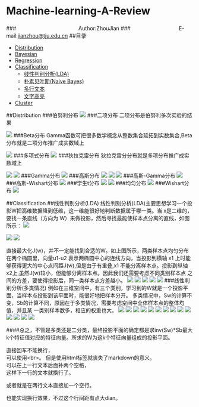Machine-learning-A-Review
=========================
###　　　　　　　　　　　　Author:ZhouJian
###　　　　　　　　　 E-mail:jianzhou@tju.edu.cn
##<a name="index"/>目录
* [Distribution](#distribution)
* [Bayesian](#title)
* [Regression](#text)
* [Classification](#Classification)
    * [线性判别分析(LDA)](#LDA)
    * [朴素贝叶斯(Naive Bayes)](#LDA)
    * [多行文本](#LDA)
    * [文字高亮](#LDA)
* [Cluster](#text)

##<a name="distribution"/>Distribution
###伯努利分布
![](https://github.com/zhoujian89/Machine-learning-A-Review/blob/master/Image/Ber.jpg)
###二项分布
二项分布是伯努利多次实验的结果

![](https://github.com/zhoujian89/Machine-learning-A-Review/blob/master/Image/二项分布.jpg)
###Beta分布
Gamma函数可把很多数学概念从整数集合延拓到实数集合,Beta分布就是二项分布推广成实数域上

![](https://github.com/zhoujian89/Machine-learning-A-Review/blob/master/Image/Beta.jpg)
###多项式分布
![](https://github.com/zhoujian89/Machine-learning-A-Review/blob/master/Image/多项分布.jpg)
###狄拉克雷分布
狄拉克雷分分布就是多项分布推广成实数域上

![](https://github.com/zhoujian89/Machine-learning-A-Review/blob/master/Image/di1.jpg)
![](https://github.com/zhoujian89/Machine-learning-A-Review/blob/master/Image/di2.jpg)
###Gamma分布
![](https://github.com/zhoujian89/Machine-learning-A-Review/blob/master/Image/Gamma.jpg)
###高斯分布
![](https://github.com/zhoujian89/Machine-learning-A-Review/blob/master/Image/高斯1.jpg)
![](https://github.com/zhoujian89/Machine-learning-A-Review/blob/master/Image/高斯2.jpg)
![](https://github.com/zhoujian89/Machine-learning-A-Review/blob/master/Image/高斯3.jpg)
###高斯-Gamma分布
![](https://github.com/zhoujian89/Machine-learning-A-Review/blob/master/Image/高斯-Gamma.jpg)
###高斯-Wishart分布
![](https://github.com/zhoujian89/Machine-learning-A-Review/blob/master/Image/高斯-Wis.jpg)
###学生t分布
![](https://github.com/zhoujian89/Machine-learning-A-Review/blob/master/Image/t1.jpg)
![](https://github.com/zhoujian89/Machine-learning-A-Review/blob/master/Image/t2.jpg)
###均匀分布
![](https://github.com/zhoujian89/Machine-learning-A-Review/blob/master/Image/均匀分布.jpg)
###Wishart分布
![](https://github.com/zhoujian89/Machine-learning-A-Review/blob/master/Image/Wis.jpg)

##<a name="Classification"/>Classification
##<a name="LDA"/>线性判别分析(LDA)
线性判别分析(LDA)主要思想学习一个投影W把高维数据降到低维，这一维能很好地判断数据属于哪一类。当 x是二维的，要找一条直线（方向为 W）来做投影，然后寻找最能使样本点分离的直线，如图所示：
![](https://github.com/zhoujian89/Machine-learning-A-Review/blob/master/Image/fisher.jpg)

![](https://github.com/zhoujian89/Machine-learning-A-Review/blob/master/Image/fisher1.jpg)
![](https://github.com/zhoujian89/Machine-learning-A-Review/blob/master/Image/fisher3.jpg)

直接最大化J(w)，并不一定能找到合适的W。如上图所示，两类样本点均匀分布在两个椭圆里，向量u1-u2
表示两椭圆中心的连线方向，当投影到横轴 x1 上时能够获得更大的中心点间距J(w),但是由于有重叠,x1 不能分离样本点。投影到纵轴x2上,虽然J(w)较小，但能够分离样本点。因此我们还需要考虑不同类别样本点
之间的方差，要使得投影后，同一类样本点方差越小。
![](https://github.com/zhoujian89/Machine-learning-A-Review/blob/master/Image/fisher4.jpg)
![](https://github.com/zhoujian89/Machine-learning-A-Review/blob/master/Image/fisher5.jpg)
![](https://github.com/zhoujian89/Machine-learning-A-Review/blob/master/Image/fisher6.jpg)
![](https://github.com/zhoujian89/Machine-learning-A-Review/blob/master/Image/fisher7.jpg)
![](https://github.com/zhoujian89/Machine-learning-A-Review/blob/master/Image/fisher8.jpg)
###线性判别分析(多类情况)
例如在三维空间中，有三个类别，学习到的W就是一个投影平面，当样本点投影到该平面时，能很好地把样本分开。
多类情况中，Sw的计算不变，Sb的计算不同，原因在于多类情况，需要考虑空间中全体样本点的整体均值，并且某
一类别样本数多，相应的权重也大。
![](https://github.com/zhoujian89/Machine-learning-A-Review/blob/master/Image/fisher9.jpg)
![](https://github.com/zhoujian89/Machine-learning-A-Review/blob/master/Image/fisher10.jpg)
![](https://github.com/zhoujian89/Machine-learning-A-Review/blob/master/Image/fisher11.jpg)
![](https://github.com/zhoujian89/Machine-learning-A-Review/blob/master/Image/fisher12.jpg)
![](https://github.com/zhoujian89/Machine-learning-A-Review/blob/master/Image/fisher13.jpg)
![](https://github.com/zhoujian89/Machine-learning-A-Review/blob/master/Image/fisher14.jpg)
![](https://github.com/zhoujian89/Machine-learning-A-Review/blob/master/Image/fisher15.jpg)
![](https://github.com/zhoujian89/Machine-learning-A-Review/blob/master/Image/fisher16.jpg)
![](https://github.com/zhoujian89/Machine-learning-A-Review/blob/master/Image/fisher17.jpg)
![](https://github.com/zhoujian89/Machine-learning-A-Review/blob/master/Image/fisher18.jpg)
![](https://github.com/zhoujian89/Machine-learning-A-Review/blob/master/Image/fisher19.jpg)
![](https://github.com/zhoujian89/Machine-learning-A-Review/blob/master/Image/fisher20.jpg)
![](https://github.com/zhoujian89/Machine-learning-A-Review/blob/master/Image/fisher21.jpg)
![](https://github.com/zhoujian89/Machine-learning-A-Review/blob/master/Image/fisher22.jpg)

####总之，不管是多类还是二分类，最终投影平面的确定都是求inv(Sw)*Sb最大k个特征值对应的特征向量。所求的W为这k个特征向量组成的投影平面。

直接回车不能换行，<br>
可以使用\<br>。
但是使用html标签就丧失了markdown的意义。  
可以在上一行文本后面补两个空格，  
这样下一行的文本就换行了。

或者就是在两行文本直接加一个空行。

也能实现换行效果，不过这个行间距有点大dian。


